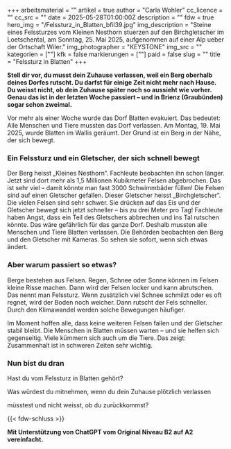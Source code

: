 +++
arbeitsmaterial = ""
artikel = true
author = "Carla Wohler"
cc_licence = ""
cc_src = ""
date = 2025-05-28T01:00:00Z
description = ""
fdw = true
hero_img = "/Felssturz_in_Blatten_bfil39.jpg"
img_description = "Steine eines Felssturzes vom Kleinen Nesthorn stuerzen auf den Birchgletscher im Loetschental, am Sonntag, 25. Mai 2025, aufgenommen auf einer Alp ueber der Ortschaft Wiler."
img_photographer = "KEYSTONE"
img_src = ""
kategorien = [""]
kfk = false
markierungen = [""]
paid = false
slug = ""
title = "Felssturz in Blatten"
+++

**Stell dir vor, du musst dein Zuhause verlassen, weil ein Berg oberhalb deines Dorfes rutscht. Du darfst für einige Zeit nicht mehr nach Hause. Du weisst nicht, ob dein Zuhause später noch so aussieht wie vorher. Genau das ist in der letzten Woche passiert – und in Brienz (Graubünden) sogar schon zweimal.**

Vor mehr als einer Woche wurde das Dorf Blatten evakuiert. Das bedeutet: Alle Menschen und Tiere mussten das Dorf verlassen. Am Montag, 19. Mai 2025, wurde Blatten im Wallis geräumt. Der Grund ist ein Berg in der Nähe, der sich bewegt.

### Ein Felssturz und ein Gletscher, der sich schnell bewegt

Der Berg heisst „Kleines Nesthorn“. Fachleute beobachten ihn schon länger. Jetzt sind dort mehr als 1,5 Millionen Kubikmeter Felsen abgebrochen. Das ist sehr viel – damit könnte man fast 3000 Schwimmbäder füllen! Die Felsen sind auf einen Gletscher gefallen. Dieser Gletscher heisst „Birchgletscher“. Die vielen Felsen sind sehr schwer. Sie drücken auf das Eis und der Gletscher bewegt sich jetzt schneller – bis zu drei Meter pro Tag! Fachleute haben Angst, dass ein Teil des Gletschers abbrechen und ins Tal rutschen könnte. Das wäre gefährlich für das ganze Dorf. Deshalb mussten alle Menschen und Tiere Blatten verlassen. Die Behörden beobachten den Berg und den Gletscher mit Kameras. So sehen sie sofort, wenn sich etwas ändert.

### Aber warum passiert so etwas?

Berge bestehen aus Felsen. Regen, Schnee oder Sonne können im Felsen kleine Risse machen. Dann wird der Felsen locker und kann abrutschen. Das nennt man Felssturz. Wenn zusätzlich viel Schnee schmilzt oder es oft regnet, wird der Boden noch weicher. Dann rutscht der Fels schneller. Durch den Klimawandel werden solche Bewegungen häufiger.

Im Moment hoffen alle, dass keine weiteren Felsen fallen und der Gletscher stabil bleibt. Die Menschen in Blatten müssen warten – und sie helfen sich gegenseitig. Viele kümmern sich auch um die Tiere. Das zeigt: Zusammenhalt ist in schweren Zeiten sehr wichtig.

### Nun bist du dran

Hast du vom Felssturz in Blatten gehört?

Was würdest du mitnehmen, wenn du dein Zuhause plötzlich verlassen 

müsstest und nicht weisst, ob du zurückkommst?

{{< fdw-schluss >}}

**Mit Unterstützung von ChatGPT vom Original Niveau B2 auf A2 vereinfacht.**